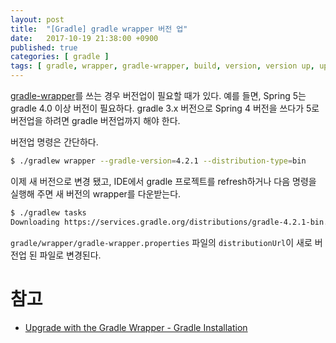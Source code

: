 ```yaml
---
layout: post
title:  "[Gradle] gradle wrapper 버전 업"
date:   2017-10-19 21:38:00 +0900
published: true
categories: [ gradle ]
tags: [ gradle, wrapper, gradle-wrapper, build, version, version up, upgrade ]
---
```


[gradle-wrapper](https://docs.gradle.org/current/userguide/gradle_wrapper.html)를 쓰는 경우 버전업이 필요할 때가 있다. 예를 들면, Spring 5는 gradle 4.0 이상 버전이 필요하다. gradle 3.x 버전으로 Spring 4 버전을 쓰다가 5로 버전업을 하려면 gradle 버전업까지 해야 한다.

버전업 명령은 간단하다.

```bash
$ ./gradlew wrapper --gradle-version=4.2.1 --distribution-type=bin
```

이제 새 버전으로 변경 됐고, IDE에서 gradle 프로젝트를 refresh하거나 다음 명령을 실행해 주면 새 버전의 wrapper를 다운받는다.

```bash
$ ./gradlew tasks
Downloading https://services.gradle.org/distributions/gradle-4.2.1-bin.zip
```

`gradle/wrapper/gradle-wrapper.properties` 파일의 `distributionUrl`이 새로 버전업 된 파일로 변경된다.


# 참고

- [Upgrade with the Gradle Wrapper - Gradle Installation](https://gradle.org/install/)
